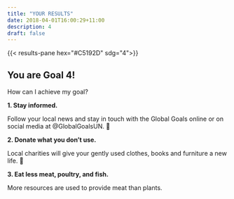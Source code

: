 ```yaml
---
title: "YOUR RESULTS"
date: 2018-04-01T16:00:29+11:00
description: 4
draft: false
---
```


{{< results-pane hex="#C5192D" sdg="4">}}

You are Goal 4!
---

How can I achieve my goal?

**1. Stay informed.** 

Follow your local news and stay in touch with the Global Goals online or on social media at @GlobalGoalsUN. 

**2. Donate what you don’t use.** 

Local charities will give your gently used clothes, books and furniture a new life. 

**3. Eat less meat, poultry, and fish.** 

More resources are used to provide meat than plants.

